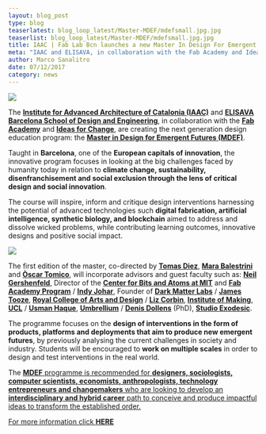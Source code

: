 ```yaml
---
layout: blog_post
type: blog
teaserlatest: blog_loop_latest/Master-MDEF/mdefsmall.jpg.jpg
teaserlist: blog_loop_latest/Master-MDEF/mdefsmall.jpg.jpg
title: IAAC | Fab Lab Bcn launches a new Master In Design For Emergent Futures
meta: "IAAC and ELISAVA, in collaboration with the Fab Academy and Ideas for Change, are creating the next generation design education program: the Master in Design for Emergent Futures (MDEF)."
author: Marco Sanalitro
date: 07/12/2017 
category: news
---
```


<img src= "http://www.fablabbcn.org/img/blog/blog_loop_latest/Master-MDEF/mdef1.jpg" align="middle"> 
<br>

The <strong><a href="https://iaac.net/">Institute for Advanced Architecture of Catalonia (IAAC)</a></strong> and <strong><a href="http://www.elisava.net/">ELISAVA Barcelona School of Design and Engineering</a></strong>, in collaboration with the <strong><a href="http://fabacademy.org/">Fab Academy</a></strong> and <strong><a href="https://www.ideasforchange.com/">Ideas for Change</a></strong>, are creating the next generation design education program: the <strong><a href="https://iaac.net/educational-programs/master-design-emergent-futures/?mc_cid=058c110b7a&mc_eid=[UNIQID]">Master in Design for Emergent Futures (MDEF)</a></strong>.

Taught in <strong>Barcelona</strong>, one of the <strong>European capitals of innovation</strong>, the innovative program focuses in looking at the big challenges faced by humanity today in relation to <strong>climate change, sustainability, disenfranchisement and social exclusion through the lens of critical design and social innovation</strong>.

The course will inspire, inform and critique design interventions harnessing the potential of advanced technologies such <strong>digital fabrication, artificial intelligence, synthetic biology, and blockchain</strong> aimed to address and dissolve wicked problems, while contributing learning outcomes, innovative designs and positive social impact.

<img src= "http://www.fablabbcn.org/img/blog/blog_loop_latest/Master-MDEF/mdef2.jpg" align="middle"> 
<br>

The first edition of the master, co-directed by <strong><a href="https://iaac.net/people/tomas-diez/">Tomas Diez</a></strong>, <strong><a href="https://iaac.net/people/mara-balestrini/">Mara Balestrini</a></strong> and <strong><a href="http://www.elisava.net/en/center/professorate/oscar-tomico-plasencia">Òscar Tomico</a></strong>, will incorporate advisors and guest faculty such as: <strong><a href="https://www.ted.com/speakers/neil_gershenfeld">Neil Gershenfeld</a></strong>, Director of the <strong><a href="http://web.mit.edu/">Center for Bits and Atoms at MIT</a></strong> and <strong><a href="http://fabacademy.org/">Fab Academy Program</a></strong> / <strong><a href="https://provocations.darkmatterlabs.org/@indy_johar">Indy Johar</a></strong>, Founder of <strong><a href="https://provocations.darkmatterlabs.org/">Dark Matter Labs</a></strong> / <strong><a href="https://www.rca.ac.uk/more/staff/james-tooze/">James Tooze</a></strong>, <strong><a href="https://www.rca.ac.uk/">Royal College of Arts and Design</a></strong> / <strong><a href="http://www.instituteofmaking.org.uk/about/people/#liz-corbin">Liz Corbin</a></strong>, <strong><a href="http://www.instituteofmaking.org.uk/">Institute of Making</a></strong>,<strong><a href="https://www.ucl.ac.uk/"> UCL</a></strong> / <strong><a href="http://www.haque.co.uk/">Usman Haque</a></strong>, <strong><a href="http://umbrellium.co.uk/">Umbrellium</a></strong> / <strong><a href="http://www.exodesic.org/">Denis Dollens</a></strong> (PhD), <strong><a href="http://www.exodesic.org/">Studio Exodesic</a></strong>. 

The programme focuses on the <strong>design of interventions in the form of products, platforms and deployments that aim to produce new emergent futures</strong>, by previously analysing the current challenges in society and industry. Students will be encouraged to <strong>work on multiple scales</strong> in order to design and test interventions in the real world.

The <strong><a href="https://iaac.net/educational-programs/master-design-emergent-futures/?mc_cid=058c110b7a&mc_eid=[UNIQID]">MDEF</strong> programme is recommended for <strong>designers, sociologists, computer scientists, economists, anthropologists, technology entrepreneurs and changemakers</strong> who are looking to develop an <strong>interdisciplinary and hybrid career</strong> path to conceive and produce impactful ideas to transform the established order. 

For more information click <strong><a href="https://iaac.net/educational-programs/master-design-emergent-futures/?mc_cid=058c110b7a&mc_eid=[UNIQID]">HERE</strong>

